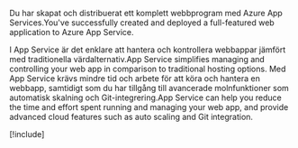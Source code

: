 <span data-ttu-id="8d087-101">Du har skapat och distribuerat ett komplett webbprogram med Azure App Services.</span><span class="sxs-lookup"><span data-stu-id="8d087-101">You've successfully created and deployed a full-featured web application to Azure App Service.</span></span>

<span data-ttu-id="8d087-102">I App Service är det enklare att hantera och kontrollera webbappar jämfört med traditionella värdalternativ.</span><span class="sxs-lookup"><span data-stu-id="8d087-102">App Service simplifies managing and controlling your web app in comparison to traditional hosting options.</span></span> <span data-ttu-id="8d087-103">Med App Service krävs mindre tid och arbete för att köra och hantera en webbapp, samtidigt som du har tillgång till avancerade molnfunktioner som automatisk skalning och Git-integrering.</span><span class="sxs-lookup"><span data-stu-id="8d087-103">App Service can help you reduce the time and effort spent running and managing your web app, and provide advanced cloud features such as auto scaling and Git integration.</span></span>

[!include[](../../../includes/azure-sandbox-cleanup.md)]